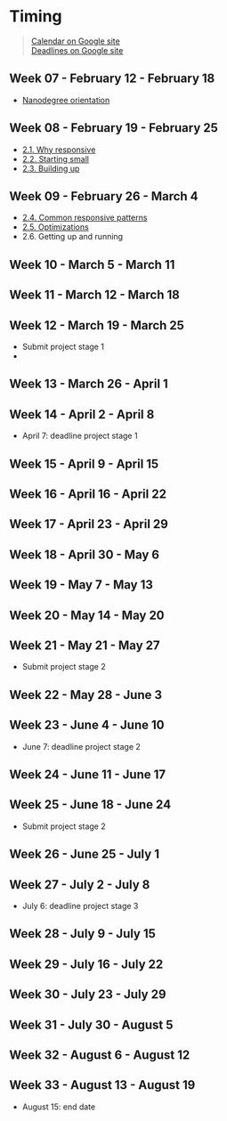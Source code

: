 # Timing

> [Calendar on Google site](https://sites.google.com/knowlabs.com/gdnd2017/calendar)  
> [Deadlines on Google site](https://sites.google.com/knowlabs.com/gdnd2017/deadlines)   

## Week 07 - February 12 - February 18  
- [Nanodegree orientation](https://github.com/yper/MWSND-notes-and-extras/blob/master/1.%20Nanodegree%20orientation/1-nanodegree-orientation.md)

## Week 08 - February 19 - February 25  
- [2.1. Why responsive](https://github.com/yper/MWSND-notes-and-extras/blob/master/2.%20Accessible%20%26%20responsive%20web%20apps/1-why-responsive.md)
- [2.2. Starting small](https://github.com/yper/MWSND-notes-and-extras/blob/master/2.%20Accessible%20%26%20responsive%20web%20apps/2-starting-small.md)
- [2.3. Building up](https://github.com/yper/MWSND-notes-and-extras/blob/master/2.%20Accessible%20%26%20responsive%20web%20apps/3-building-up.md)

## Week 09 - February 26 - March 4
- [2.4. Common responsive patterns](https://github.com/yper/MWSND-notes-and-extras/blob/master/2.%20Accessible%20%26%20responsive%20web%20apps/4-common-responsive-patterns.md)  
- [2.5. Optimizations](https://github.com/yper/MWSND-notes-and-extras/blob/master/2.%20Accessible%20%26%20responsive%20web%20apps/5-optimizations.md)  
- 2.6. Getting up and running  

## Week 10 - March 5 - March 11

## Week 11 - March 12 - March 18

## Week 12 - March 19 - March 25
- Submit project stage 1
- 
## Week 13 - March 26 - April 1

## Week 14 - April 2 - April 8
- April 7: deadline project stage 1

## Week 15 - April 9 - April 15

## Week 16 - April 16 - April 22

## Week 17 - April 23 - April 29

## Week 18 - April 30 - May 6

## Week 19 - May 7 - May 13

## Week 20 - May 14 - May 20

## Week 21 - May 21 - May 27
- Submit project stage 2

## Week 22 - May 28 - June 3

## Week 23 - June 4 - June 10
- June 7: deadline project stage 2

## Week 24 - June 11	- June 17

## Week 25 - June 18	- June 24
- Submit project stage 2

## Week 26 - June 25	- July 1

## Week 27 - July 2 - July 8
- July 6: deadline project stage 3

## Week 28 - July 9	- July 15

## Week 29 - July 16	- July 22

## Week 30 - July 23	- July 29

## Week 31 - July 30	- August 5

## Week 32 - August 6 - August 12

## Week 33 - August 13 - August 19
- August 15: end date

